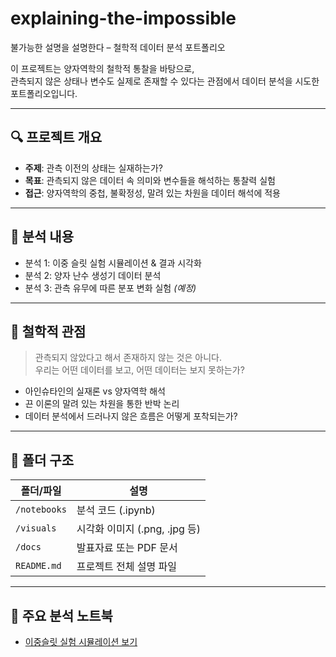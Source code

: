 # explaining-the-impossible

불가능한 설명을 설명한다 – 철학적 데이터 분석 포트폴리오

이 프로젝트는 양자역학의 철학적 통찰을 바탕으로,  
관측되지 않은 상태나 변수도 실제로 존재할 수 있다는 관점에서 데이터 분석을 시도한 포트폴리오입니다.

---

## 🔍 프로젝트 개요

- **주제**: 관측 이전의 상태는 실재하는가?  
- **목표**: 관측되지 않은 데이터 속 의미와 변수들을 해석하는 통찰력 실험  
- **접근**: 양자역학의 중첩, 불확정성, 말려 있는 차원을 데이터 해석에 적용

---

## 🧪 분석 내용

- 분석 1: 이중 슬릿 실험 시뮬레이션 & 결과 시각화  
- 분석 2: 양자 난수 생성기 데이터 분석  
- 분석 3: 관측 유무에 따른 분포 변화 실험 *(예정)*

---

## 🧠 철학적 관점

> 관측되지 않았다고 해서 존재하지 않는 것은 아니다.  
> 우리는 어떤 데이터를 보고, 어떤 데이터는 보지 못하는가?

- 아인슈타인의 실재론 vs 양자역학 해석  
- 끈 이론의 말려 있는 차원을 통한 반박 논리  
- 데이터 분석에서 드러나지 않은 흐름은 어떻게 포착되는가?

---

## 📁 폴더 구조

| 폴더/파일         | 설명                             |
|-------------------|----------------------------------|
| `/notebooks`      | 분석 코드 (.ipynb)               |
| `/visuals`        | 시각화 이미지 (.png, .jpg 등)    |
| `/docs`           | 발표자료 또는 PDF 문서           |
| `README.md`       | 프로젝트 전체 설명 파일          |

---

## 📓 주요 분석 노트북

- [이중슬릿 실험 시뮬레이션 보기](./notebooks/quantum_observation_effect.ipynb)
